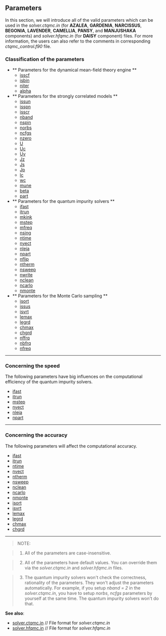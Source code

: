 ## Parameters

In this section, we will introduce all of the valid parameters which can be used in the *solver.ctqmc.in* (for **AZALEA**, **GARDENIA**, **NARCISSUS**, **BEGONIA**, **LAVENDER**, **CAMELLIA**, **PANSY**, and **MANJUSHAKA** components) and *solver.hfqmc.in* (for **DAISY** component) files. For more information, the users can also refer to the comments in corresponding *ctqmc\_control.f90* file.

### Classification of the parameters

* ** Parameters for the dynamical mean-field theory engine **
    * [isscf](p_isscf.md)
    * [isbin](p_isbin.md)
    * [niter](p_niter.md)
    * [alpha](p_alpha.md)
* ** Parameters for the strongly correlated models **
    * [issun](p_issun.md)
    * [isspn](p_isspn.md)
    * [isscr](p_isscr.md)
    * [nband](p_nband.md)
    * [nspin](p_nspin.md)
    * [norbs](p_norbs.md)
    * [ncfgs](p_ncfgs.md)
    * [nzero](p_nzero.md)
    * [U](p_u.md)
    * [Uc](p_uc.md)
    * [Uv](p_uv.md)
    * [Jz](p_jz.md)
    * [Js](p_js.md)
    * [Jp](p_jp.md)
    * [lc](p_lc.md)
    * [wc](p_wc.md)
    * [mune](p_mune.md)
    * [beta](p_beta.md)
    * [part](p_part.md)
* ** Parameters for the quantum impurity solvers **
    * [ifast](p_ifast.md)
    * [itrun](p_itrun.md)
    * [mkink](p_mkink.md)
    * [mstep](p_mstep.md)
    * [mfreq](p_mfreq.md)
    * [nsing](p_nsing.md)
    * [ntime](p_ntime.md)
    * [nvect](p_nvect.md)
    * [nleja](p_nleja.md)
    * [npart](p_npart.md)
    * [nflip](p_nflip.md)
    * [ntherm](p_ntherm.md)
    * [nsweep](p_nsweep.md)
    * [nwrite](p_nwrite.md)
    * [nclean](p_nclean.md)
    * [ncarlo](p_ncarlo.md)
    * [nmonte](p_nmonte.md)
* ** Parameters for the Monte Carlo sampling **
    * [isort](p_isort.md)
    * [issus](p_issus.md)
    * [isvrt](p_isvrt.md)
    * [lemax](p_lemax.md)
    * [legrd](p_legrd.md)
    * [chmax](p_chmax.md)
    * [chgrd](p_chgrd.md)
    * [nffrq](p_nffrq.md)
    * [nbfrq](p_nbfrq.md)
    * [nfreq](p_nfreq.md)

---

### Concerning the speed

The following parameters have big influences on the computational efficiency of the quantum impurity solvers.

* [ifast](p_ifast.md)
* [itrun](p_itrun.md)
* [mstep](p_mstep.md)
* [nvect](p_nvect.md)
* [nleja](p_nleja.md)
* [npart](p_npart.md)

---

### Concerning the accuracy

The following parameters will affect the computational accuracy.

* [ifast](p_ifast.md)
* [itrun](p_itrun.md)
* [ntime](p_ntime.md)
* [nvect](p_nvect.md)
* [ntherm](p_ntherm.md)
* [nsweep](p_nsweep.md)
* [nclean](p_nclean.md)
* [ncarlo](p_ncarlo.md)
* [nmonte](p_nmonte.md)
* [isort](p_isort.md)
* [isvrt](p_isvrt.md)
* [lemax](p_lemax.md)
* [legrd](p_legrd.md)
* [chmax](p_chmax.md)
* [chgrd](p_chgrd.md)

---

> NOTE:

> 1. All of the parameters are case-insensitive.

> 2. All of the parameters have default values. You can override them via the *solver.ctqmc.in* and *solver.hfqmc.in* files.

> 3. The quantum impurity solvers won't check the correctness, rationality of the parameters. They won't adjust the parameters automatically. For example, if you setup *nband = 2* in the *solver.ctqmc.in*, you have to setup *norbs*, *ncfgs* parameters by yourself at the same time. The quantum impurity solvers won't do that.

**See also**:

* [solver.ctqmc.in](in_ctqmc.md) // File format for *solver.ctqmc.in*
* [solver.hfqmc.in](in_hfqmc.md) // File format for *solver.hfqmc.in*